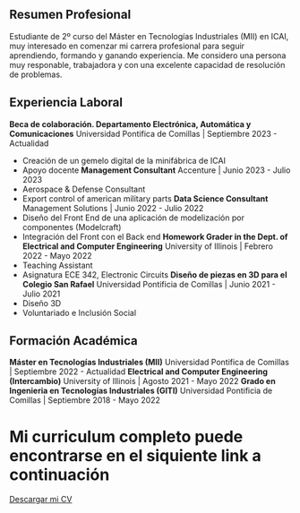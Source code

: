 ## Resumen Profesional
Estudiante de 2º curso del Máster en Tecnologías Industriales (MII) en ICAI, muy interesado en comenzar mi carrera profesional para seguir aprendiendo, formando y ganando experiencia. Me considero una persona muy responable, trabajadora y con una excelente capacidad de resolución de problemas. 

## Experiencia Laboral
**Beca de colaboración. Departamento Electrónica, Automática y Comunicaciones**
Universidad Pontifica de Comillas | Septiembre 2023 - Actualidad
- Creación de un gemelo digital de la minifábrica de ICAI
- Apoyo docente
**Management Consultant**
Accenture | Junio 2023 - Julio 2023
- Aerospace & Defense Consultant
- Export control of american military parts
**Data Science Consultant**
Management Solutions | Junio 2022 - Julio 2022
- Diseño del Front End de una aplicación de modelización por componentes (Modelcraft)
- Integración del Front con el Back end
**Homework Grader in the Dept. of Electrical and Computer Engineering**
University of Illinois | Febrero 2022 - Mayo 2022
- Teaching Assistant
- Asignatura ECE 342, Electronic Circuits
**Diseño de piezas en 3D para el Colegio San Rafael**
Universidad Pontificia de Comillas | Junio 2021 - Julio 2021
- Diseño 3D
- Voluntariado e Inclusión Social

## Formación Académica
**Máster en Tecnologías Industriales (MII)**
Universidad Pontifica de Comillas | Septiembre 2022 - Actualidad
**Electrical and Computer Engineering (Intercambio)**
University of Illinois | Agosto 2021 - Mayo 2022
**Grado en Ingenieria en Tecnologías Industriales (GITI)**
Universidad Pontificia de Comillas | Septiembre 2018 - Mayo 2022

# Mi curriculum completo puede encontrarse en el siquiente link a continuación
[Descargar mi CV](https://upcomillas-my.sharepoint.com/:b:/g/personal/201802535_alu_comillas_edu/EedvTKsNGN9Ji0xW4NoQJCgBO6JhViBWcMB7qN3ttt2Mhg?e=K8LZwq)

